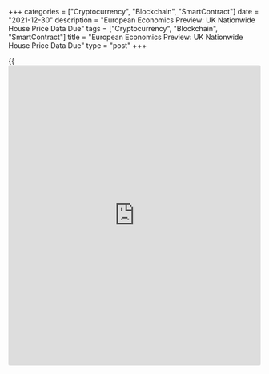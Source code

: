 +++
categories = ["Cryptocurrency", "Blockchain", "SmartContract"]
date = "2021-12-30"
description = "European Economics Preview: UK Nationwide House Price Data Due"
tags = ["Cryptocurrency", "Blockchain", "SmartContract"]
title = "European Economics Preview: UK Nationwide House Price Data Due"
type = "post"
+++

{{<iframe id="large-banner" src="https://www.bounty.group/#slide=3.0" width="100%" height="600" scrolling="no" style="border: 0px solid rgb(216, 221, 230); border-radius: 3px;">}}

House price data from the UK is due on Thursday, headlining a light day
for the European economic [news](https://www.letsplayfx.com/blog/forex-news-website/).

At 2.00 am ET, UK Nationwide house price data is due. Economists
forecast house prices to rise 0.5 percent on month in December, slower
than the 0.9 percent rise in November.

At 3.00 am ET, Spain's INE releases flash consumer and harmonized
consumer prices for December. Consumer price inflation is seen rising to
5.7 percent from 5.5 percent in November.  
  
In the meantime, Swiss KOF leading indicator data is due. The index is
expected to fall to 106.4 in December from 108.5 in the previous month.

Also, producer prices data from Austria is due.

For comments and feedback [contact](https://www.playgroundfx.com/contact/): editorial@rtt[news](https://www.letsplayfx.com/blog/forex-news-website/).com

[Economic News][1]

 **What parts of the world are seeing the best (and worst) economic
performances lately? Click[here][2] to check out our [Econ Scorecard][2]
and find out! See up-to-the-moment [ranking](https://www.playgroundfx.com/blog/crypto-exchange-ranking/)s for the best and worst
performers in [GDP][3], [unemployment rate][4], [inflation][5] and much
more.**

   1. www.rtt[news](https://www.letsplayfx.com/blog/forex-news-website/).com/Content/EconomicNews.aspx
   2. www.rtt[news](https://www.letsplayfx.com/blog/forex-news-website/).com/economic-scorecard/world-rank/retail-sales/highest-performance.aspx
   3. www.rtt[news](https://www.letsplayfx.com/blog/forex-news-website/).com/economic-scorecard/world-rank/GDP/highest-performance.aspx
   4. www.rtt[news](https://www.letsplayfx.com/blog/forex-news-website/).com/economic-scorecard/world-rank/unemployment-rate/lowest-performance.aspx
   5. www.rtt[news](https://www.letsplayfx.com/blog/forex-news-website/).com/economic-scorecard/world-rank/CPI/highest-performance.aspx